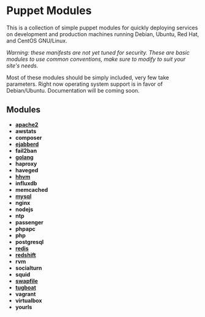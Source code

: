 # Puppet Modules
This is a collection of simple puppet modules for quickly deploying
services on development and production machines running Debian,
Ubuntu, Red Hat, and CentOS GNU/Linux.

*Warning: these manifests are not yet tuned for security. These are
 basic modules to use common conventions, make sure to modify to suit
 your site's needs.*

Most of these modules should be simply included, very few take
parameters. Right now operating system support is in favor of
Debian/Ubuntu. Documentation will be coming soon.

## Modules ##
* [__apache2__](modules/apache2/README.md)
* __awstats__
* __composer__
* [__ejabberd__](modules/ejabberd/README.md)
* __fail2ban__
* [__golang__](modules/golang/README.md)
* __haproxy__
* __haveged__
* [__hhvm__](modules/hhvm/README.md)
* __influxdb__
* __memcached__
* [__mysql__](modules/mysql/README.md)
* __nginx__
* __nodejs__
* __ntp__
* __passenger__
* __phpapc__
* __php__
* __postgresql__
* [__redis__](modules/redis/README.md)
* [__redshift__](modules/redshift/README.md)
* __rvm__
* __socialturn__
* __squid__
* [__swapfile__](modules/swapfile/README.md)
* [__tugboat__](modules/tugboat/README.md)
* __vagrant__
* __virtualbox__
* __yourls__
